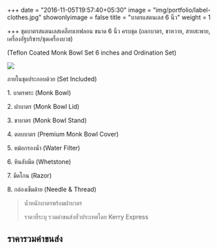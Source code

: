 +++
date = "2016-11-05T19:57:40+05:30"
image = "img/portfolio/label-clothes.jpg"
showonlyimage = false
title = "บาตรแสตนเลส 6 นิ้ว"
weight = 1

+++
ชุดบาตรสแตนเลสเคลือบเทฟลอน ขนาด 6 นิ้ว ครบชุด (ถลกบาตร, ขาหวาย, สายสะพาย, เครื่องอัฐบริขาร/ชุดเครื่องบวช)

\(Teflon Coated Monk Bowl Set 6 inches and Ordination Set)

 <!--more-->

![](/img/portfolio/label-clothes.jpg)

ภายในชุดประกอบด้วย (Set Included)

1\. บาตรพระ (Monk Bowl)

2\. ฝาบาตร (Monk Bowl Lid)

3\. ขาบาตร (Monk Bowl Stand)

4\. ตลบบาตร (Premium Monk Bowl Cover)

5\. หม้อกรองน้ำ (Water Filter)

6\. หินลับมีด (Whetstone)

7\. มีดโกน (Razor)

8\. กล่องเข็มด้าย (Needle & Thread)

> 
>
> น้ำหนักบาตรพร้อมฝาบาตร
>
> ราคาที่ระบุ รวมค่าขนส่งทั่วประเทศโดย Kerry Express

## ราคารวมค่าขนส่ง